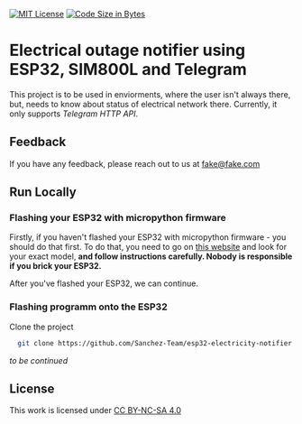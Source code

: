 
[![MIT License](https://img.shields.io/badge/license-CC--BY--NC--SA--4.0-lightgrey)](https://creativecommons.org/licenses/by-nc-sa/4.0/deed.en)
[![Code Size in Bytes](https://img.shields.io/github/languages/code-size/Sanchez-Team/esp32-electricity-notifier)](https://github.com/Sanchez-Team/esp32-electricity-notifier)


# Electrical outage notifier using ESP32, SIM800L and Telegram

This project is to be used in enviorments, where the user isn't always there, but, needs to know about status of electrical network there. Currently, it only supports *Telegram HTTP API*.

## Feedback

If you have any feedback, please reach out to us at fake@fake.com


## Run Locally

### Flashing your ESP32 with micropython firmware
Firstly, if you haven't flashed your ESP32 with micropython firmware - you should do that first.
To do that, you need to go on [this website](https://micropython.org/download/) and look for your exact model, **and follow instructions carefully. Nobody is responsible if you brick your ESP32.**

After you've flashed your ESP32, we can continue.

### Flashing programm onto the ESP32

Clone the project

```bash
  git clone https://github.com/Sanchez-Team/esp32-electricity-notifier
```

*to be continued*


## License

This work is licensed under [CC BY-NC-SA 4.0](https://creativecommons.org/licenses/by-nc-sa/4.0/?ref=chooser-v1)

